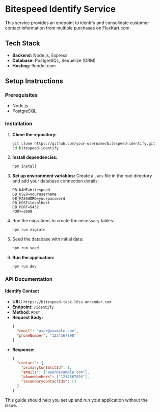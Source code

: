 # Bitespeed Identify Service

This service provides an endpoint to identify and consolidate customer contact information from multiple purchases on FluxKart.com.

## Tech Stack

- **Backend:** Node.js, Express
- **Database:** PostgreSQL, Sequelize (ORM)
- **Hosting:** Render.com

## Setup Instructions

### Prerequisites

- Node.js
- PostgreSQL

### Installation

1. **Clone the repository:**
    ```sh
    git clone https://github.com/your-username/bitespeed-identify.git
    cd bitespeed-identify
    ```

2. **Install dependencies:**
    ```sh
    npm install
    ```

3. **Set up environment variables:**
    Create a `.env` file in the root directory and add your database connection details:
    ```plaintext
    DB_NAME=bitespeed
    DB_USER=yourusername
    DB_PASSWORD=yourpassword
    DB_HOST=localhost
    DB_PORT=5432
    PORT=3000
    ```

4. Run the migrations to create the necessary tables:
    ```sh
    npm run migrate
    ```

5. Seed the database with initial data:
    ```sh
    npm run seed
    ```

4. **Run the application:**
    ```sh
    npm run dev
    ```

### API Documentation

#### Identify Contact

- **URL:** `https://bitespeed-task-l0su.onrender.com`
- **Endpoint:** `/identify`
- **Method:** `POST`
- **Request Body:**
    ```json
    {
      "email": "user@example.com",
      "phoneNumber": "1234567890"
    }
    ```
- **Response:**
    ```json
    {
      "contact": {
        "primaryContatctId": 1,
        "emails": ["user@example.com"],
        "phoneNumbers": ["1234567890"],
        "secondaryContactIds": []
      }
    }
    ```

This guide should help you set up and run your application without the issue.
